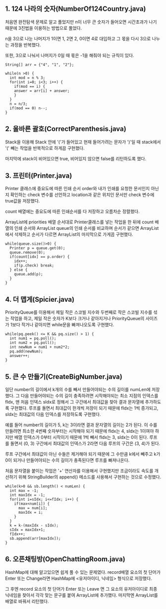 ## 1. 124 나라의 숫자(NumberOf124Country.java)

처음엔 완전탐색 문제로 알고 풀었지만 n이 너무 큰 숫자가 들어오면 시간초과가 나기 때문에 3진법을 이용하는 방법으로 풀었다.

n을 3으로 나눈 나머지가 1이면 1, 2면 2, 0이면 4로 대입하고 그 몫을 다시 3으로 나누는 과정을 반복했다.

또한, 3으로 나눠서 나머지가 0일 때 몫은 -1을 해줘야 되는 규칙이 있다.

```
String[] arr = {"4", "1", "2"};

while(n >0) {
  int mod = n % 3;
  for(int i=0; i<3; i++) {
    if(mod == i) {
    answer = arr[i] + answer;
    }
  }
  n = n/3;
  if(mod == 0) n--;
}
```

## 2. 올바른 괄호(CorrectParenthesis.java)

Stack을 이용해 Stack 안에 '('가 들어있고 현재 들어가려는 문자가 ')'일 때 stack에서 '(' 빼는 작업을 반복적으로 하게끔 구현했다.

마지막에 stack이 비어있으면 true, 비어있지 않으면 false를 리턴하도록 했다.

## 3. 프린터(Printer.java)

Printer 클래스에 중요도에 따른 인쇄 순서 order와 내가 인쇄를 요청한 문서인지 아닌지 확인하는 check 변수를 선언하고 location과 같은 위치인 문서만 check 변수에 true값을 저장했다.

count 배열에는 중요도에 따른 인쇄순서를 다 저장하고 오름차순 정렬했다.

ArrayList에 priorities 배열 순서대로 Printer클래스를 넣는 작업을 한 뒤에 count 배열의 인쇄 순서와 ArrayList queue의 인쇄 순서를 비교하며 순서가 같으면 ArrayList에서 삭제하고 순서가 다르면 ArrayList의 마지막으로 가게끔 구현했다.
```
while(queue.size()>0) {
  Printer p = queue.get(0);
  queue.remove(0);
  if(count[idx] == p.order) {
    idx++;
    if(p.check) break;
  } else {
    queue.add(p);
  }
}
```

## 4. 더 맵게(Spicier.java)

PriorityQueue를 이용해서 제일 작은 스코빌 지수와 두번째로 작은 스코빌 지수를 섞는 작업을 하고, 제일 작은 숫자가 K보다 크거나 같아지거나 PriorityQueue의 사이즈가 1보다 작거나 같아지면 while문을 빠져나오도록 구현했다.
```
while(pq.peek() <= K && pq.size() > 1) {
  int num1 = pq.poll();
  int num2 = pq.poll();
  int newNum = num1 + num2*2;
  pq.add(newNum);
  answer++;
}
```

## 5. 큰 수 만들기(CreateBigNumber.java)

일단 number의 길이에서 k개의 수를 빼서 만들어야되는 수의 길이를 numLen에 저장했다.
그 다음 만들어야되는 수의 길이 충족하려면 시작해야되는 최소 지점의 인덱스를 fIdx, 맨 처음 인덱스 sIdx로 정해서 그 구간에서 최대값을 찾아 결과 문자열에 추가하도록 구현했다.
루프를 돌면서 최대값이 한개씩 저장이 되기 때문에 fIdx는 1씩 증가되고, sIdx는 최대값의 다음 인덱스를 저장하도록 구현했다.

예를 들어 number의 길이가 5, k는 3이라면 결과 문자열의 길이는 2가 된다.
이 수를 만들려면 최소한 4번째 숫자부터는 시작해야 되기 때문에 fIdx는 4, sIdx는 1이여야 하지만 배열 인덱스가 0부터 시작이기 때문에 1씩 빼서 fIdx는 3, sIdx는 0이 된다.
루프를 돌면서 (0, 3) 구간에서 최대값의 인덱스가 2라면 다음 루프의 구간은 (3, 4)가 된다.

루프 구간에서 최대값이 아닌 수들은 제거해야 되기 때문에 그 수만큼 k에서 빼주고 k가 0이 되거나 만들어야되는 수의 길이가 충족된다면 루프를 빠져나온다.

처음 문자열을 붙이는 작업은 '+' 연산자를 이용해서 구현했지만 조금이라도 속도를 개선하기 위해 StringBuilder의 append() 메소드를 사용해서 구현하는 것으로 수정했다.

```
while(k>0 && sb.length() < numLen) {
  int max = -1;
  int maxIdx = -1;
  for(int i=sIdx; i<=fIdx; i++) {
    if(max<num[i]) {
      max = num[i];
      maxIdx = i;
    }
  }
  k = k-(maxIdx - sIdx);
  sIdx = maxIdx+1;
  fIdx++;
  sb.append(arr[maxIdx]);
}
```

## 6. 오픈채팅방(OpenChattingRoom.java)

HashMap에 대해 알고있으면 쉽게 풀 수 있는 문제였다.
record배열 요소의 첫 단어가 Enter 또는 Change라면 HashMap에 <유저아이디, 닉네임> 형식으로 저장했다.

그 후엔 record 요소의 첫 단어가 Enter 또는 Leave 면 그 요소의 유저아이디로 최종 닉네임을 찾아서 각각 맞는 문구를 붙여 ArrayList에 추가했다.
마지막엔 ArrayList를 배열로 바꿔서 리턴했다.
